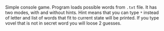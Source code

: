 Simple console game. Program loads possible words from `.txt` file. It has two modes, with and without hints.
Hint means that you can type `*` instead of letter and list of words that fit to current state will be printed.
If you type vovel that is not in secret word you will loose 2 guesses.
